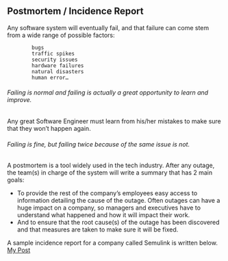 ## Postmortem / Incidence Report

Any software system will eventually fail, and that failure can come stem from a wide range of possible factors: 

            bugs 
            traffic spikes 
            security issues 
            hardware failures 
            natural disasters 
            human error… 

###### Failing is normal and failing is actually a great opportunity to learn and improve.

Any great Software Engineer must learn from his/her mistakes to make sure that they won’t happen again.

###### Failing is fine, but failing twice because of the same issue is not.

A postmortem is a tool widely used in the tech industry. After any outage, the team(s) in charge of the system will write a summary that has 2 main goals:

* To provide the rest of the company’s employees easy access to information detailing the cause of the outage. Often outages can have a huge impact on a company, so managers and executives have to understand what happened and how it will impact their work.
* And to ensure that the root cause(s) of the outage has been discovered and that measures are taken to make sure it will be fixed.

A sample incidence report for a company called Semulink is written below.
[My Post](https://medium.com/@eyobkefale1/postmortem-7dd0cc3fe46d)
